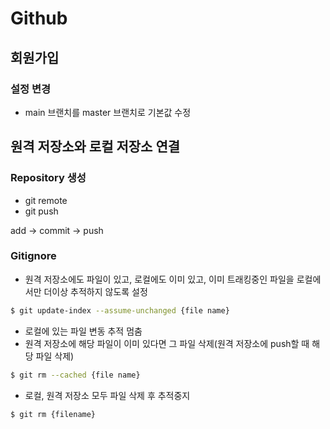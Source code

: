 # Github

## 회원가입

### 설정 변경

- main 브랜치를 master 브랜치로 기본값 수정

## 원격 저장소와 로컬 저장소 연결

### Repository 생성

- git remote
- git push

add -> commit -> push

### Gitignore

- 원격 저장소에도 파일이 있고, 로컬에도 이미 있고, 이미 트래킹중인 파일을 로컬에서만 더이상 추적하지 않도록 설정

```bash
$ git update-index --assume-unchanged {file name}
```

- 로컬에 있는 파일 변동 추적 멈춤
- 원격 저장소에 해당 파일이 이미 있다면 그 파일 삭제(원격 저장소에 push할 때 해당 파일 삭제)

```bash
$ git rm --cached {file name}
```

- 로컬, 원격 저장소 모두 파일 삭제 후 추적중지

```bash
$ git rm {filename}
```







